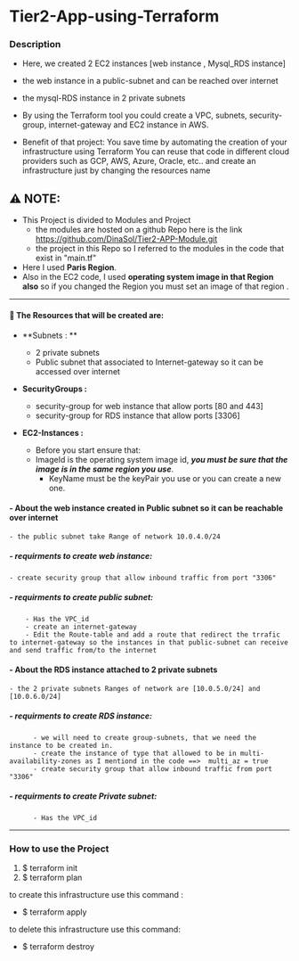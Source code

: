 # Tier2-App-using-Terraform


### Description
- Here, we created 2 EC2 instances [web instance , Mysql_RDS instance]
- the web instance in a public-subnet and can be reached over internet
- the mysql-RDS instance in 2 private subnets

     
- By using the Terraform tool you could create a VPC, subnets, security-group, internet-gateway and EC2 instance  in AWS.
- Benefit of that project: 
	You save time by automating the creation of your infrastructure using Terraform
  You can reuse that code in different cloud providers such as GCP, AWS, Azure, Oracle, etc.. and create an infrastructure just by changing the  resources name
	
## :warning:  NOTE:
- This Project is divided to Modules and Project
    - the modules are hosted on a github Repo here is the link     https://github.com/DinaSol/Tier2-APP-Module.git
    - the project in this Repo so I referred to the modules in the code that exist in "main.tf"
-  Here I used **Paris Region**.
- Also in the EC2 code, I used **operating system image in that Region also** so if you changed the Region you must set an image of that region .


------------


#### 📝 The Resources that will be created are:

- **Subnets : **
   - 2 private subnets 
   - Public subnet that associated to Internet-gateway so it can be accessed over internet
  
- **SecurityGroups :**
	- security-group for web instance that allow ports [80 and 443]
  - security-group for RDS instance that allow ports [3306]

- **EC2-Instances :**
	- Before you start ensure that:
   - ImageId is the operating system image id, ***you must be sure that the image is in the same region you use***. 
	 - KeyName must be the keyPair you use or you can create a new one.


 #### - About the web instance created in Public subnet so it can be reachable over internet
    - the public subnet take Range of network 10.0.4.0/24
  ##### - requirments to create web instance:  
    - create security group that allow inbound traffic from port "3306"
  ##### - requirments to create public subnet:
        - Has the VPC_id 
        - create an internet-gateway 
        - Edit the Route-table and add a route that redirect the trrafic to internet-gateway so the instances in that public-subnet can receive and send traffic from/to the internet
 #### - About the RDS instance attached to 2 private subnets
    - the 2 private subnets Ranges of network are [10.0.5.0/24] and [10.0.6.0/24]
  ##### - requirments to create RDS instance:
          - we will need to create group-subnets, that we need the instance to be created in.
          - create the instance of type that allowed to be in multi-availability-zones as I mentiond in the code ==>  multi_az = true 
          - create security group that allow inbound traffic from port "3306"
  ##### - requirments to create Private subnet:
          - Has the VPC_id 


   
------------
### How to use the Project

1. $ terraform init
2. $ terraform plan

to create this infrastructure use this command : 
 - $ terraform apply

to delete this infrastructure use this command: 
-  $ terraform destroy


